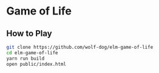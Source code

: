 # Game of Life

## How to Play

```sh
git clone https://github.com/wolf-dog/elm-game-of-life
cd elm-game-of-life
yarn run build
open public/index.html
```
